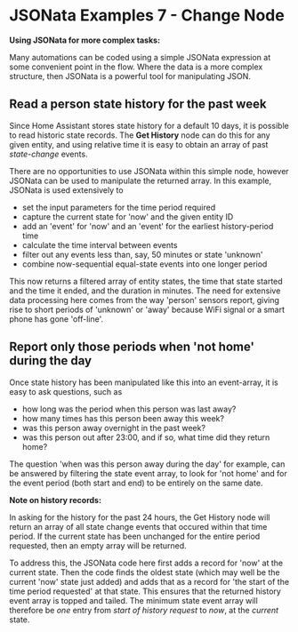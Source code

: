 # JSONata Examples 7 - Change Node

**Using JSONata for more complex tasks:**

Many automations can be coded using a simple JSONata expression at some convenient point in the flow. Where the data is a more complex structure, then JSONata is a powerful tool for manipulating JSON.

## Read a person state history for the past week

Since Home Assistant stores state history for a default 10 days, it is possible to read historic state records. The **Get History** node can do this for any given entity, and using relative time it is easy to obtain an array of past _state-change_ events.

There are no opportunities to use JSONata within this simple node, however JSONata can be used to manipulate the returned array. In this example, JSONata is used extensively to

- set the input parameters for the time period required
- capture the current state for 'now' and the given entity ID
- add an 'event' for 'now' and an 'event' for the earliest history-period time
- calculate the time interval between events
- filter out any events less than, say, 50 minutes or state 'unknown'
- combine now-sequential equal-state events into one longer period

This now returns a filtered array of entity states, the time that state started and the time it ended, and the duration in minutes. The need for extensive data processing here comes from the way 'person' sensors report, giving rise to short periods of 'unknown' or 'away' because WiFi signal or a smart phone has gone 'off-line'.

## Report only those periods when 'not home' during the day

Once state history has been manipulated like this into an event-array, it is easy to ask questions, such as

- how long was the period when this person was last away?
- how many times has this person been away this week?
- was this person away overnight in the past week?
- was this person out after 23:00, and if so, what time did they return home?

The question 'when was this person away during the day' for example, can be answered by filtering the state event array, to look for 'not home' and for the event period (both start and end) to be entirely on the same date.

**Note on history records:**

In asking for the history for the past 24 hours, the Get History node will return an array of all state change events that occured within that time period. If the current state has been unchanged for the entire period requested, then an empty array will be returned.

To address this, the JSONata code here first adds a record for 'now' at the current state. Then the code finds the oldest state (which may well be the current 'now' state just added) and adds that as a record for 'the start of the time period requested' at that state. This ensures that the returned history event array is topped and tailed. The minimum state event array will therefore be _one_ entry from _start of history request_ to _now_, at the _current_ state.